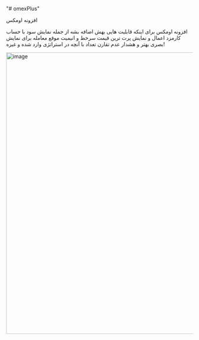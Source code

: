 "# omexPlus" 

افزونه اومکس

افزونه اومکس برای اینکه قابلیت هایی بهش اضافه بشه از جمله نمایش سود با حساب کارمزد اعمال و نمایش پرت ترین قیمت سرخط و انیمیت موقع معامله برای نمایش بصری بهتر و هشدار عدم تقارن تعداد با آنچه در استراتژی وارد شده و غیره!

<img width="1814" height="759" alt="image" src="https://github.com/user-attachments/assets/e055ced6-1f1e-4a33-8e0a-121af22ae2bb" />


